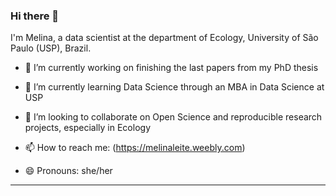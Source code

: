 ### Hi there 👋

I'm Melina, a data scientist at the department of Ecology, University of São Paulo (USP), Brazil.

- 🔭 I’m currently working on finishing the last papers from my PhD thesis
- 🌱 I’m currently learning Data Science through an MBA in Data Science at USP
- 👯 I’m looking to collaborate on Open Science and reproducible research projects, especially in Ecology

- 📫 How to reach me: (https://melinaleite.weebly.com)
- 😄 Pronouns: she/her


---

<!--![github stats](https://github-readme-stats.vercel.app/api?username=melina-leite&show_icons=true&theme=tokyonight&count_private=true)
![Top Langs](https://github-readme-stats.vercel.app/api/top-langs/?username=melina-leite&langs_count=6&hide=javascript,go,html,css,tex,%20Emacs%20%Lisp,Groff,Perl,Lua&theme=tokyonight&count_private=true) -->

<!-- ![Top Langs](https://github-readme-stats.vercel.app/api/top-langs/?username=giswqs&hide_langs_below=10) -->
